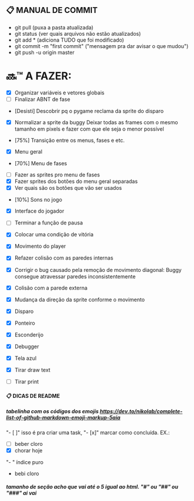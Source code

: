 ## :clipboard: MANUAL DE COMMIT

- git pull (puxa a pasta atualizada)
- git status (ver quais arquivos não estão atualizados)
- git add * (adiciona TUDO que foi modificado)
- git commit -m "first commit" ("mensagem pra dar avisar o que mudou")
- git push -u origin master

# :soon::tm: A FAZER:

- [x] Organizar variáveis e vetores globais
- [ ] Finalizar ABNT de fase

- [Desisti] Descobrir pq o pygame reclama da sprite do disparo
- [x] Normalizar a sprite da buggy
    Deixar todas as frames com o mesmo tamanho em pixels e fazer com que ele seja o menor possível

- [75%] Transição entre os menus, fases e etc.

- [x] Menu geral
- [70%] Menu de fases
- [ ] Fazer as sprites pro menu de fases
- [x] Fazer sprites dos botões do menu geral separadas
- [x] Ver quais são os botões que vão ser usados

- [10%] Sons no jogo
- [x] Interface do jogador

- [ ] Terminar a função de pausa
- [x] Colocar uma condição de vitória
- [x] Movimento do player

- [x] Refazer colisão com as paredes internas

- [x] Corrigir o bug causado pela remoção de movimento diagonal: Buggy consegue atravessar paredes inconsistentemente
- [x] Colisão com a parede externa
- [x] Mudança da direção da sprite conforme o movimento
- [x] Disparo
- [x] Ponteiro

- [x] Esconderijo
- [x] Debugger
- [x] Tela azul

- [x] Tirar draw text
- [ ] Tirar print

#### :clipboard: DICAS DE README

##### tabelinha com os códigos dos emojis https://dev.to/nikolab/complete-list-of-github-markdown-emoji-markup-5aia

"- [ ]" isso é pra criar uma task, "- [x]" marcar como concluída. EX.:
- [ ] beber cloro
- [x] chorar hoje

"- " índice puro
- bebi cloro 

##### tamanho de seção acho que vai até o 5 igual ao html. "#" ou "##" ou "###" ai vai

